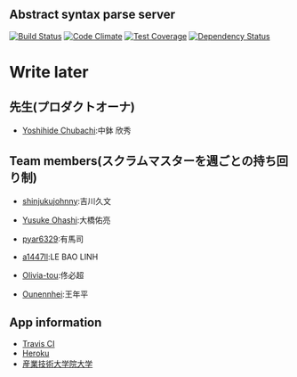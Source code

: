 Abstract syntax parse server
-------------------------------

[![Build Status](https://travis-ci.org/SBR2015/OoTalk_backend.svg?branch=master)](https://travis-ci.org/SBR2015/OoTalk_backend)
[![Code Climate](https://codeclimate.com/github/SBR2015/OoTalk_backend/badges/gpa.svg)](https://codeclimate.com/github/SBR2015/OoTalk_backend)
[![Test Coverage](https://codeclimate.com/github/SBR2015/OoTalk_backend/badges/coverage.svg)](https://codeclimate.com/github/SBR2015/OoTalk_backend/coverage)
[![Dependency Status](https://gemnasium.com/SBR2015/OoTalk_backend.svg)](https://gemnasium.com/SBR2015/OoTalk_backend)


# Write later
先生(プロダクトオーナ)
---------------
- [Yoshihide Chubachi](https://github.com/ychubachi):中鉢 欣秀

Team members(スクラムマスターを週ごとの持ち回り制)
---------------
- [shinjukujohnny](https://github.com/shinjukujohnny):吉川久文

- [Yusuke Ohashi](https://github.com/yuchan):大橋佑亮

- [pyar6329](https://github.com/pyar6329):有馬司

- [a1447ll](https://github.com/a1447ll):LE BAO LINH

- [Olivia-tou](https://github.com/Olivia-tou):佟必超

- [Ounennhei](https://github.com/Ounennhei):王年平

App information
---------------
- [Travis CI](https://travis-ci.org/SBR2015/OoTalk_backend)
- [Heroku](http://ootalkbackend.herokuapp.com)
- [産業技術大学院大学](http://aiit.ac.jp/)

